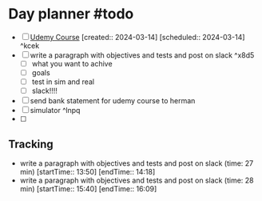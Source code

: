 # Day planner #todo 
- [ ] [Udemy Course](https://www.udemy.com/course/ros2-for-beginners/learn/lecture/21805816#overview)  [created:: 2024-03-14]  [scheduled:: 2024-03-14] ^kcek
- [ ] write a paragraph with objectives and tests and post on slack ^x8d5
	- [ ] what you want to achive
	- [ ] goals
	- [ ] test in sim and real
	- [ ] slack!!!!
- [ ] send bank statement for udemy course to herman
- [ ] simulator ^lnpq
- [ ] 

## Tracking
- write a paragraph with objectives and tests and post on slack (time: 27 min) [startTime:: 13:50] [endTime:: 14:18]
- write a paragraph with objectives and tests and post on slack (time: 28 min) [startTime:: 15:40] [endTime:: 16:09]